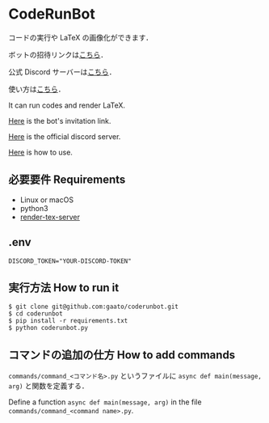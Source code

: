 # CodeRunBot

コードの実行や LaTeX の画像化ができます．

ボットの招待リンクは[こちら](https://discord.com/api/oauth2/authorize?client_id=761428259241328680&permissions=0&scope=bot)．

公式 Discord サーバーは[こちら](https://discord.gg/qRpYRTgvXM)．

使い方は[こちら](https://coderunbot.gaato.dev/ja/)．

It can run codes and render LaTeX.

[Here](https://discord.com/api/oauth2/authorize?client_id=761428259241328680&permissions=0&scope=bot) is the bot's invitation link.

[Here](https://discord.gg/qRpYRTgvXM) is the official discord server.

[Here](https://coderunbot.gaato.dev/en/) is how to use.

## 必要要件 Requirements

- Linux or macOS
- python3
- [render-tex-server](https://github.com/gaato/render-tex-server)

## .env

```
DISCORD_TOKEN="YOUR-DISCORD-TOKEN"
```

## 実行方法 How to run it

```
$ git clone git@github.com:gaato/coderunbot.git
$ cd coderunbot
$ pip install -r requirements.txt
$ python coderunbot.py
```

## コマンドの追加の仕方 How to add commands

`commands/command_<コマンド名>.py` というファイルに `async def main(message, arg)` と関数を定義する．

Define a function `async def main(message, arg)` in the file `commands/command_<command name>.py`.
